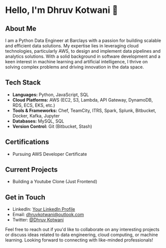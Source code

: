 # Hello, I'm Dhruv Kotwani 👋

## About Me

I am a Python Data Engineer at Barclays with a passion for building scalable and efficient data solutions. My expertise lies in leveraging cloud technologies, particularly AWS, to design and implement data pipelines and analytics solutions. With a solid background in software development and a keen interest in machine learning and artificial intelligence, I thrive on solving complex problems and driving innovation in the data space.

## Tech Stack

- **Languages:** Python, JavaScript, SQL
- **Cloud Platforms:** AWS (EC2, S3, Lambda, API Gateway, DynamoDB, RDS, ECS, EKS, etc.)
- **Tools & Frameworks:** Chef, TeamCity, ITRS, Spark, Splunk, Bitbucket, Docker, Kafka, Jupyter
- **Databases:** MySQL, SQL
- **Version Control:** Git (Bitbucket, Stash)
  
## Certifications

- Pursuing AWS Developer Certificate
  
## Current Projects

- Building a Youtube Clone (Just Frontend)
  
## Get in Touch

- LinkedIn: [Your LinkedIn Profile](https://www.linkedin.com/in/dhruvkotwani/)
- Email: dhruvkotwani@outlook.com
- Twitter: [@Dhruv Kotwani](https://twitter.com/Dhurv_Kotwani)

Feel free to reach out if you'd like to collaborate on any interesting projects or discuss ideas related to data engineering, cloud computing, or machine learning. Looking forward to connecting with like-minded professionals!
